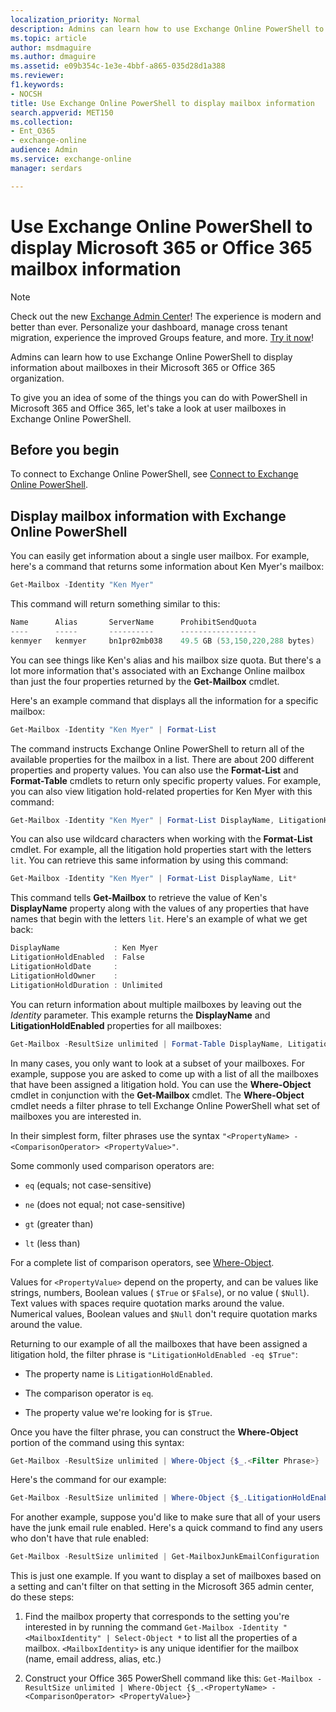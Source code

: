 ```yaml
---
localization_priority: Normal
description: Admins can learn how to use Exchange Online PowerShell to display information about mailboxes in their Microsoft 365 or Office 365 organization.
ms.topic: article
author: msdmaguire
ms.author: dmaguire
ms.assetid: e09b354c-1e3e-4bbf-a865-035d28d1a388
ms.reviewer: 
f1.keywords:
- NOCSH
title: Use Exchange Online PowerShell to display mailbox information
search.appverid: MET150
ms.collection:
- Ent_O365
- exchange-online
audience: Admin
ms.service: exchange-online
manager: serdars

---
```


# Use Exchange Online PowerShell to display Microsoft 365 or Office 365 mailbox information

> [!NOTE]
> Check out the new [Exchange Admin Center](https://admin.exchange.microsoft.com)! The experience is modern and better than ever. Personalize your dashboard, manage cross tenant migration, experience the improved Groups feature, and more. [Try it now](https://admin.exchange.microsoft.com)!

Admins can learn how to use Exchange Online PowerShell to display information about mailboxes in their Microsoft 365 or Office 365 organization.

To give you an idea of some of the things you can do with PowerShell in Microsoft 365 and Office 365, let's take a look at user mailboxes in Exchange Online PowerShell.

## Before you begin

To connect to Exchange Online PowerShell, see [Connect to Exchange Online PowerShell](/powershell/exchange/connect-to-exchange-online-powershell).

## Display mailbox information with Exchange Online PowerShell

You can easily get information about a single user mailbox. For example, here's a command that returns some information about Ken Myer's mailbox:

```PowerShell
Get-Mailbox -Identity "Ken Myer"
```

This command will return something similar to this:

```PowerShell
Name      Alias       ServerName      ProhibitSendQuota
----      -----       ----------      -----------------
kenmyer   kenmyer     bn1pr02mb038    49.5 GB (53,150,220,288 bytes)
```

You can see things like Ken's alias and his mailbox size quota. But there's a lot more information that's associated with an Exchange Online mailbox than just the four properties returned by the **Get-Mailbox** cmdlet.

Here's an example command that displays all the information for a specific mailbox:

```PowerShell
Get-Mailbox -Identity "Ken Myer" | Format-List
```

The command instructs Exchange Online PowerShell to return all of the available properties for the mailbox in a list. There are about 200 different properties and property values. You can also use the **Format-List** and **Format-Table** cmdlets to return only specific property values. For example, you can also view litigation hold-related properties for Ken Myer with this command:

```PowerShell
Get-Mailbox -Identity "Ken Myer" | Format-List DisplayName, LitigationHoldEnabled, LitigationHoldDate, LitigationHoldOwner, LitigationHoldDuration
```

You can also use wildcard characters when working with the **Format-List** cmdlet. For example, all the litigation hold properties start with the letters `lit`. You can retrieve this same information by using this command:

```PowerShell
Get-Mailbox -Identity "Ken Myer" | Format-List DisplayName, Lit*
```

This command tells **Get-Mailbox** to retrieve the value of Ken's **DisplayName** property along with the values of any properties that have names that begin with the letters `lit`. Here's an example of what we get back:

```PowerShell
DisplayName            : Ken Myer
LitigationHoldEnabled  : False
LitigationHoldDate     :
LitigationHoldOwner    :
LitigationHoldDuration : Unlimited
```

You can return information about multiple mailboxes by leaving out the _Identity_ parameter. This example returns the **DisplayName** and **LitigationHoldEnabled** properties for all mailboxes:

```PowerShell
Get-Mailbox -ResultSize unlimited | Format-Table DisplayName, LitigationHoldEnabled -Auto
```

In many cases, you only want to look at a subset of your mailboxes. For example, suppose you are asked to come up with a list of all the mailboxes that have been assigned a litigation hold. You can use the **Where-Object** cmdlet in conjunction with the **Get-Mailbox** cmdlet. The **Where-Object** cmdlet needs a filter phrase to tell Exchange Online PowerShell what set of mailboxes you are interested in.

In their simplest form, filter phrases use the syntax `"<PropertyName> -<ComparisonOperator> <PropertyValue>"`.

Some commonly used comparison operators are:

- `eq` (equals; not case-sensitive)

- `ne` (does not equal; not case-sensitive)

- `gt` (greater than)

- `lt` (less than)

For a complete list of comparison operators, see [Where-Object](/powershell/module/microsoft.powershell.core/where-object).

Values for `<PropertyValue>` depend on the property, and can be values like strings, numbers, Boolean values ( `$True` or `$False`), or no value ( `$Null`). Text values with spaces require quotation marks around the value. Numerical values, Boolean values and `$Null` don't require quotation marks around the value.

Returning to our example of all the mailboxes that have been assigned a litigation hold, the filter phrase is `"LitigationHoldEnabled -eq $True"`:

- The property name is `LitigationHoldEnabled`.

- The comparison operator is `eq`.

- The property value we're looking for is `$True`.

Once you have the filter phrase, you can construct the **Where-Object** portion of the command using this syntax:

```PowerShell
Get-Mailbox -ResultSize unlimited | Where-Object {$_.<Filter Phrase>}
```

Here's the command for our example:

```PowerShell
Get-Mailbox -ResultSize unlimited | Where-Object {$_.LitigationHoldEnabled -eq $True}
```

For another example, suppose you'd like to make sure that all of your users have the junk email rule enabled. Here's a quick command to find any users who don't have that rule enabled:

```PowerShell
Get-Mailbox -ResultSize unlimited | Get-MailboxJunkEmailConfiguration | Where-Object {$_.Enabled -eq $False}
```

This is just one example. If you want to display a set of mailboxes based on a setting and can't filter on that setting in the Microsoft 365 admin center, do these steps:

1. Find the mailbox property that corresponds to the setting you're interested in by running the command `Get-Mailbox -Identity "<MailboxIdentity" | Select-Object *` to list all the properties of a mailbox. `<MailboxIdentity>` is any unique identifier for the mailbox (name, email address, alias, etc.)

2. Construct your Office 365 PowerShell command like this: `Get-Mailbox -ResultSize unlimited | Where-Object {$_.<PropertyName> -<ComparisonOperator> <PropertyValue>}`
